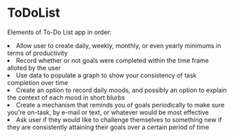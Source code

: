 # ToDoList

Elements of To-Do List app in order:
<br>
<li>Allow user to create daily, weekly, monthly, or even yearly minimums in terms of productivity</li>
<li>Record whether or not goals were completed within the time frame alloted by the user</li>
<li>Use data to populate a graph to show your consistency of task completion over time</li>
<li>Create an option to record daily moods, and possibly an option to explain the context of each mood in short blurbs</li>
<li>Create a mechanism that reminds you of goals periodically to make sure you're on-task, by e-mail or text, or whatever would be most effective</li>
<li>Ask user if they would like to challenge themselves to something new if they are consistently attaining their goals over a certain period of time</li>
